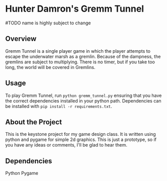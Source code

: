 Hunter Damron's Gremm Tunnel
============================

#TODO name is highly subject to change

Overview
--------

Gremm Tunnel is a single player game in which the player attempts to escape the underwater marsh as a gremlin. Because of the dampness, the gremlins are subject to multiplying. There is no timer, but if you take too long, the world will be covered in Gremlins.

Usage
-----

To play Gremm Tunnel, run ```python gremm_tunnel.py``` ensuring that you have the correct dependencies installed in your python path. Dependencies can be installed with ```pip install -r requirements.txt```.

About the Project
-----------------

This is the keystone project for my game design class. It is written using python and pygame for simple 2d graphics. This is just a prototype, so if you have any ideas or comments, I'll be glad to hear them.

Dependencies
------------

Python
Pygame
